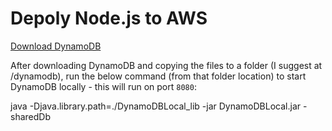 # Depoly Node.js to AWS


[Download DynamoDB](https://docs.aws.amazon.com/amazondynamodb/latest/developerguide/DynamoDBLocal.DownloadingAndRunning.html)

After downloading DynamoDB and copying the files to a folder (I suggest at /dynamodb), run the below command (from that folder location) to start DynamoDB locally - this will run 
on port `8080`:

java -Djava.library.path=./DynamoDBLocal_lib -jar DynamoDBLocal.jar -sharedDb